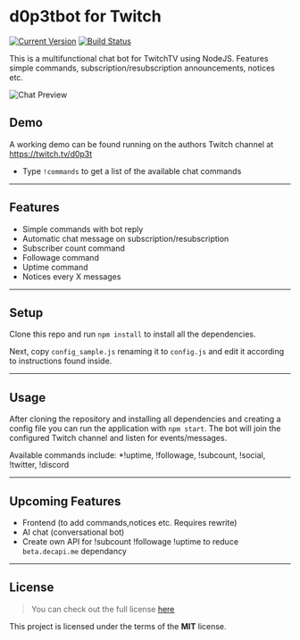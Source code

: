 # d0p3tbot for Twitch 
[![Current Version](https://img.shields.io/badge/version-0.0.1-green.svg)](https://github.com/d0p3t/d0p3tbot) [![Build Status](https://travis-ci.org/d0p3t/d0p3tbot.svg?branch=master)](https://travis-ci.org/d0p3t/d0p3tbot)

This is a multifunctional chat bot for TwitchTV using NodeJS. Features simple commands, subscription/resubscription announcements, notices etc.

![Chat Preview](http://i.imgur.com/suOPO9z.png)

## Demo
A working demo can be found running on the authors Twitch channel at https://twitch.tv/d0p3t
- Type `!commands` to get a list of the available chat commands

---

## Features
* Simple commands with bot reply
* Automatic chat message on subscription/resubscription
* Subscriber count command
* Followage command
* Uptime command
* Notices every X messages

---

## Setup
Clone this repo and run `npm install` to install all the dependencies.

Next, copy `config_sample.js` renaming it to `config.js` and edit it according to instructions found inside.

---

## Usage
After cloning the repository and installing all dependencies and creating a config file you can run the application with `npm start`. The bot will join the configured Twitch channel and listen for events/messages.

Available commands include: *!uptime, !followage, !subcount, !social, !twitter, !discord

---

## Upcoming Features
* Frontend (to add commands,notices etc. Requires rewrite)
* AI chat (conversational bot)
* Create own API for !subcount !followage !uptime to reduce `beta.decapi.me` dependancy

---

## License
>You can check out the full license [here](https://github.com/d0p3t/d0p3tbot/blob/master/LICENSE)

This project is licensed under the terms of the **MIT** license.
